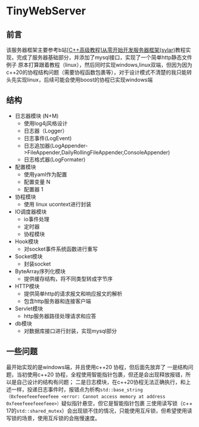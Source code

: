 # TinyWebServer

## 前言
该服务器框架主要参考b站[[C++高级教程]从零开始开发服务器框架(sylar)](https://www.bilibili.com/video/BV184411s7qF/?spm_id_from=333.337.search-card.all.click)教程实现，完成了服务器基础部分，并添加了mysql接口，实现了一个简单http静态文件例子
原本打算跟着教程（linux），然后同时实现windows,linux双端，但因为因为c++20的协程结构问题（需要协程函数包裹等），对于设计模式不清楚的我只能转头先实现linux，后续可能会使用boost的协程已实现windows端

## 结构

- 日志器模块 (N+M)
  - 使用log4j风格设计
  - 日志器（Logger）
  - 日志事件(LogEvent)
  - 日志追加器(LogAppender->FileAppender,DailyRollingFileAppender,ConsoleAppender)
  - 日志格式器(LogFormater)
- 配置模块
  - 使用yaml作为配置
  - 配置变量 N
  - 配置器 1
- 协程模块
  - 使用 linux ucontext进行封装
- IO调度器模块
  - io事件处理
  - 定时器
  - 协程模块
- Hook模块
  - 对socket事件系统函数进行重写
- Socket模块
  - 封装socket
- ByteArray序列化模块
  - 提供缓存结构，将不同类型转成字节序
- HTTP模块
  - 提供简单http的请求报文和响应报文的解析
  - 包含http服务器和连接客户端
- Servlet模块
  - http服务器路径处理请求和应答
- db模块
  - 对数据库接口进行封装，实现mysql部分

## 一些问题

最开始实现的是windows端，并且使用c++20 协程，但后面先放弃了
一是结构问题，当初使用c++20 协程，全程使用智能指针包裹，但还是会出现释放报错，所以是自己设计的结构有问题；
二是日志模块，在c++20协程无法正确执行，和上述一样，投递日志事件时，报错点为析构`std::base_string （0xfeeefeeefeeefeee <error: Cannot access memory at address 0xfeeefeeefeeefeee>）`疑似指针悬空，但它是智能指针包裹
三使用读写锁（c++ 17的`std::shared_mutex`）会出现锁不住的情况，只能使用互斥锁，但希望使用读写锁的场景，使用互斥锁的会拖慢速度。


